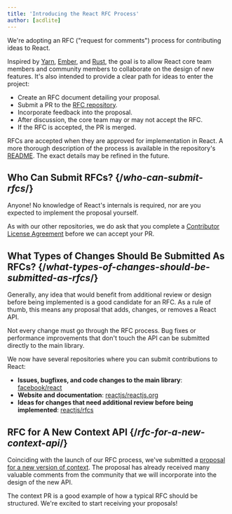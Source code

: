 ```yaml
---
title: 'Introducing the React RFC Process'
author: [acdlite]
---
```


We're adopting an RFC ("request for comments") process for contributing ideas to React.

Inspired by [Yarn](https://github.com/yarnpkg/rfcs), [Ember](https://github.com/emberjs/rfcs), and [Rust](https://github.com/rust-lang/rfcs), the goal is to allow React core team members and community members to collaborate on the design of new features. It's also intended to provide a clear path for ideas to enter the project:

- Create an RFC document detailing your proposal.
- Submit a PR to the [RFC repository](https://github.com/reactjs/rfcs).
- Incorporate feedback into the proposal.
- After discussion, the core team may or may not accept the RFC.
- If the RFC is accepted, the PR is merged.

RFCs are accepted when they are approved for implementation in React. A more thorough description of the process is available in the repository's [README](https://github.com/reactjs/rfcs/blob/master/README.md). The exact details may be refined in the future.

## Who Can Submit RFCs? {/*who-can-submit-rfcs*/}

Anyone! No knowledge of React's internals is required, nor are you expected to implement the proposal yourself.

As with our other repositories, we do ask that you complete a [Contributor License Agreement](https://github.com/reactjs/rfcs#contributor-license-agreement-cla) before we can accept your PR.

## What Types of Changes Should Be Submitted As RFCs? {/*what-types-of-changes-should-be-submitted-as-rfcs*/}

Generally, any idea that would benefit from additional review or design before being implemented is a good candidate for an RFC. As a rule of thumb, this means any proposal that adds, changes, or removes a React API.

Not every change must go through the RFC process. Bug fixes or performance improvements that don't touch the API can be submitted directly to the main library.

We now have several repositories where you can submit contributions to React:

- **Issues, bugfixes, and code changes to the main library**: [facebook/react](https://github.com/facebook/react)
- **Website and documentation**: [reactjs/reactjs.org](https://github.com/reactjs/reactjs.org)
- **Ideas for changes that need additional review before being implemented**: [reactjs/rfcs](https://github.com/reactjs/rfcs)

## RFC for A New Context API {/*rfc-for-a-new-context-api*/}

Coinciding with the launch of our RFC process, we've submitted a [proposal for a new version of context](https://github.com/reactjs/rfcs/pull/2). The proposal has already received many valuable comments from the community that we will incorporate into the design of the new API.

The context PR is a good example of how a typical RFC should be structured. We're excited to start receiving your proposals!
